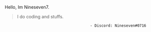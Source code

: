 Hello, Im Nineseven7. 

> I do coding and stuffs.
> 
                                          - Discord: Nineseven#0716
